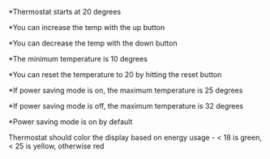 *Thermostat starts at 20 degrees

*You can increase the temp with the up button

*You can decrease the temp with the down button

*The minimum temperature is 10 degrees

*You can reset the temperature to 20 by hitting the reset button

*If power saving mode is on, the maximum temperature is 25 degrees

*If power saving mode is off, the maximum temperature is 32 degrees

*Power saving mode is on by default

Thermostat should color the display based on energy usage - < 18 is green, < 25 is yellow, otherwise red
